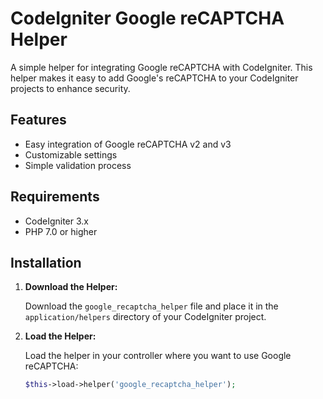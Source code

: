 # CodeIgniter Google reCAPTCHA Helper

A simple helper for integrating Google reCAPTCHA with CodeIgniter. This helper makes it easy to add Google's reCAPTCHA to your CodeIgniter projects to enhance security.

## Features

- Easy integration of Google reCAPTCHA v2 and v3
- Customizable settings
- Simple validation process

## Requirements

- CodeIgniter 3.x
- PHP 7.0 or higher

## Installation

1. **Download the Helper:**

   Download the `google_recaptcha_helper` file and place it in the `application/helpers` directory of your CodeIgniter project.

2. **Load the Helper:**

   Load the helper in your controller where you want to use Google reCAPTCHA:

   ```php
   $this->load->helper('google_recaptcha_helper');
